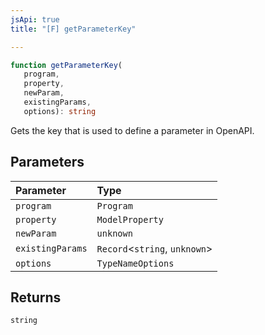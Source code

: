 ```yaml
---
jsApi: true
title: "[F] getParameterKey"

---
```

```ts
function getParameterKey(
   program, 
   property, 
   newParam, 
   existingParams, 
   options): string
```

Gets the key that is used to define a parameter in OpenAPI.

## Parameters

| Parameter | Type |
| :------ | :------ |
| `program` | `Program` |
| `property` | `ModelProperty` |
| `newParam` | `unknown` |
| `existingParams` | `Record`<`string`, `unknown`\> |
| `options` | `TypeNameOptions` |

## Returns

`string`
